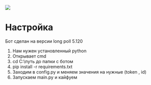 
![](https://sun9-86.userapi.com/impg/k9bts5qI7_k-N2KUQOG2pqE1_Ob0KIN0OhGwrw/3MizcYCYvqo.jpg?size=720x634&quality=95&sign=971e0a2ff4c2ad2172bebbce420e76ee&type=album)

# Настройка

Бот сделан на версии long poll 5.120
1) Нам нужен установленный python
2) Открывает cmd 
3) cd C:\путь до папки с ботом
4) pip install -r requirements.txt
5) Заходим в config.py и меняем значения на нужные (token , id)
6) Запускаем main.py и кайфуем


